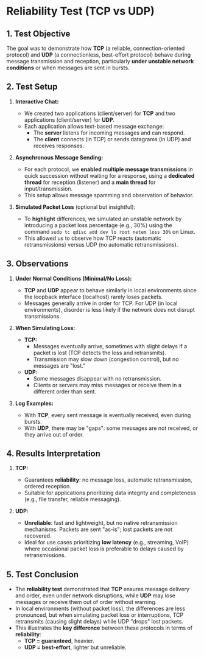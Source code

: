 # Reliability Test (TCP vs UDP)

## 1. **Test Objective**

The goal was to demonstrate how **TCP** (a reliable, connection-oriented protocol) and **UDP** (a connectionless, best-effort protocol) behave during message transmission and reception, particularly **under unstable network conditions** or when messages are sent in bursts.

## 2. **Test Setup**

1. **Interactive Chat:**  
   - We created two applications (client/server) for **TCP** and two applications (client/server) for **UDP**.  
   - Each application allows text-based message exchange:
     - The **server** listens for incoming messages and can respond.
     - The **client** connects (in TCP) or sends datagrams (in UDP) and receives responses.

2. **Asynchronous Message Sending:**  
   - For each protocol, we **enabled multiple message transmissions** in quick succession without waiting for a response, using a **dedicated thread** for reception (listener) and a **main thread** for input/transmission.  
   - This setup allows message spamming and observation of behavior.

3. **Simulated Packet Loss** (optional but insightful):  
   - To **highlight** differences, we simulated an unstable network by introducing a packet loss percentage (e.g., 30%) using the command `sudo tc qdisc add dev lo root netem loss 30%` on Linux.  
   - This allowed us to observe how TCP reacts (automatic retransmissions) versus UDP (no automatic retransmissions).

## 3. **Observations**

1. **Under Normal Conditions (Minimal/No Loss):**  
   - **TCP** and **UDP** appear to behave similarly in local environments since the loopback interface (localhost) rarely loses packets.  
   - Messages generally arrive in order for TCP. For UDP (in local environments), disorder is less likely if the network does not disrupt transmissions.

2. **When Simulating Loss:**  
   - **TCP:**
     - Messages eventually arrive, sometimes with slight delays if a packet is lost (TCP detects the loss and retransmits).
     - Transmission may slow down (congestion control), but no messages are "lost."
   - **UDP:**
     - Some messages disappear with no retransmission.
     - Clients or servers may miss messages or receive them in a different order than sent.

3. **Log Examples:**  
   - With **TCP**, every sent message is eventually received, even during bursts.
   - With **UDP**, there may be "gaps": some messages are not received, or they arrive out of order.

## 4. **Results Interpretation**

1. **TCP:**  
   - Guarantees **reliability**: no message loss, automatic retransmission, ordered reception.
   - Suitable for applications prioritizing data integrity and completeness (e.g., file transfer, reliable messaging).

2. **UDP:**  
   - **Unreliable**: fast and lightweight, but no native retransmission mechanisms. Packets are sent "as-is"; lost packets are not recovered.
   - Ideal for use cases prioritizing **low latency** (e.g., streaming, VoIP) where occasional packet loss is preferable to delays caused by retransmissions.

## 5. **Test Conclusion**

- The **reliability test** demonstrated that **TCP** ensures message delivery and order, even under network disruptions, while **UDP** may lose messages or receive them out of order without warning.  
- In local environments (without packet loss), the differences are less pronounced, but when simulating packet loss or interruptions, TCP retransmits (causing slight delays) while UDP "drops" lost packets.
- This illustrates the **key difference** between these protocols in terms of **reliability**:
  - **TCP = guaranteed**, heavier.
  - **UDP = best-effort**, lighter but unreliable.

